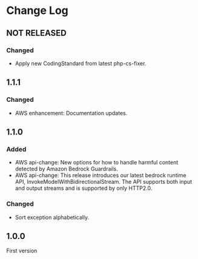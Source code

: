 # Change Log

## NOT RELEASED

### Changed

- Apply new CodingStandard from latest php-cs-fixer.

## 1.1.1

### Changed

- AWS enhancement: Documentation updates.

## 1.1.0

### Added

- AWS api-change: New options for how to handle harmful content detected by Amazon Bedrock Guardrails.
- AWS api-change: This release introduces our latest bedrock runtime API, InvokeModelWithBidirectionalStream. The API supports both input and output streams and is supported by only HTTP2.0.

### Changed

- Sort exception alphabetically.

## 1.0.0

First version
